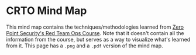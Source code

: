 # CRTO Mind Map

This mind map contains the techniques/methodologies learned from [Zero Point Security's Red Team Ops Course](https://training.zeropointsecurity.co.uk/courses/red-team-ops). Note that it doesn't contain all the information from the course, but serves as a way to visualize what's learned from it. This page has a `.png` and a `.pdf` version of the mind map.